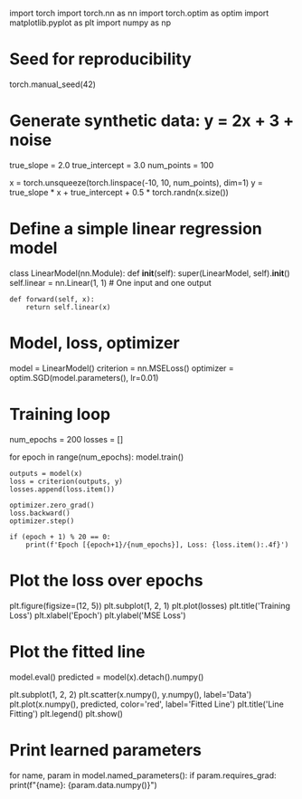 import torch
import torch.nn as nn
import torch.optim as optim
import matplotlib.pyplot as plt
import numpy as np

# Seed for reproducibility
torch.manual_seed(42)

# Generate synthetic data: y = 2x + 3 + noise
true_slope = 2.0
true_intercept = 3.0
num_points = 100

x = torch.unsqueeze(torch.linspace(-10, 10, num_points), dim=1)
y = true_slope * x + true_intercept + 0.5 * torch.randn(x.size())

# Define a simple linear regression model
class LinearModel(nn.Module):
    def __init__(self):
        super(LinearModel, self).__init__()
        self.linear = nn.Linear(1, 1)  # One input and one output

    def forward(self, x):
        return self.linear(x)

# Model, loss, optimizer
model = LinearModel()
criterion = nn.MSELoss()
optimizer = optim.SGD(model.parameters(), lr=0.01)

# Training loop
num_epochs = 200
losses = []

for epoch in range(num_epochs):
    model.train()

    outputs = model(x)
    loss = criterion(outputs, y)
    losses.append(loss.item())

    optimizer.zero_grad()
    loss.backward()
    optimizer.step()

    if (epoch + 1) % 20 == 0:
        print(f'Epoch [{epoch+1}/{num_epochs}], Loss: {loss.item():.4f}')

# Plot the loss over epochs
plt.figure(figsize=(12, 5))
plt.subplot(1, 2, 1)
plt.plot(losses)
plt.title('Training Loss')
plt.xlabel('Epoch')
plt.ylabel('MSE Loss')

# Plot the fitted line
model.eval()
predicted = model(x).detach().numpy()

plt.subplot(1, 2, 2)
plt.scatter(x.numpy(), y.numpy(), label='Data')
plt.plot(x.numpy(), predicted, color='red', label='Fitted Line')
plt.title('Line Fitting')
plt.legend()
plt.show()

# Print learned parameters
for name, param in model.named_parameters():
    if param.requires_grad:
        print(f"{name}: {param.data.numpy()}")

